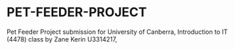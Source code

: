 # PET-FEEDER-PROJECT
Pet Feeder Project submission for University of Canberra, Introduction to IT (4478) class by Zane Kerin U3314217, 
